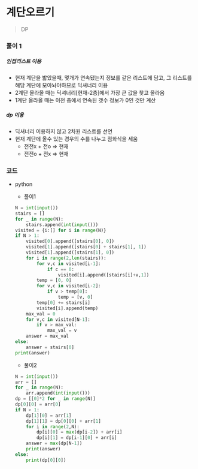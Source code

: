 # 계단오르기

> DP

### 풀이 1

##### 인접리스트 이용

- 현재 계단을 밟았을때, 몇개가 연속됐는지 정보를 같은 리스트에 담고, 그 리스트를 해당 계단에 모아놔야하므로 딕셔너리 이용
- 2계단 올라올 때는 딕셔너리[현재-2층]에서 가장 큰 값을 찾고 올라옴
- 1계단 올라올 때는 이전 층에서 연속된 갯수 정보가 0인 것만 계산



##### dp 이용

- 딕셔너리 이용하지 않고 2차원 리스트를 선언
- 현재 계단에 올수 있는 경우의 수를 나누고 점화식을 세움
  - 전전x + 전o => 현재
  - 전전o + 전x => 현재



### 코드

- python

  - 풀이1

  ```python
  N = int(input())
  stairs = []
  for _ in range(N):
      stairs.append(int(input()))
  visited = {i:[] for i in range(N)}
  if N > 1:
      visited[0].append([stairs[0], 0])
      visited[1].append([stairs[0] + stairs[1], 1])
      visited[1].append([stairs[1], 0])
      for i in range(2,len(stairs)):
          for v,c in visited[i-1]:
              if c == 0:
                  visited[i].append([stairs[i]+v,1])
          temp = [0, 0]
          for v,c in visited[i-2]:
              if v > temp[0]:
                  temp = [v, 0]
          temp[0] += stairs[i]
          visited[i].append(temp)
      max_val = 0
      for v,c in visited[N-1]:
          if v > max_val:
              max_val = v
      answer = max_val
  else:
      answer = stairs[0]
  print(answer)
  ```
  - 풀이2

  ```python
  N = int(input())
  arr = []
  for _ in range(N):
      arr.append(int(input()))
  dp = [[0]*2 for _ in range(N)]
  dp[0][0] = arr[0]
  if N > 1:
      dp[1][0] = arr[1]
      dp[1][1] = dp[0][0] + arr[1]
      for i in range(2,N):
          dp[i][0] = max(dp[i-2]) + arr[i]
          dp[i][1] = dp[i-1][0] + arr[i]
      answer = max(dp[N-1])
      print(answer)
  else:
      print(dp[0][0])
  ```

  